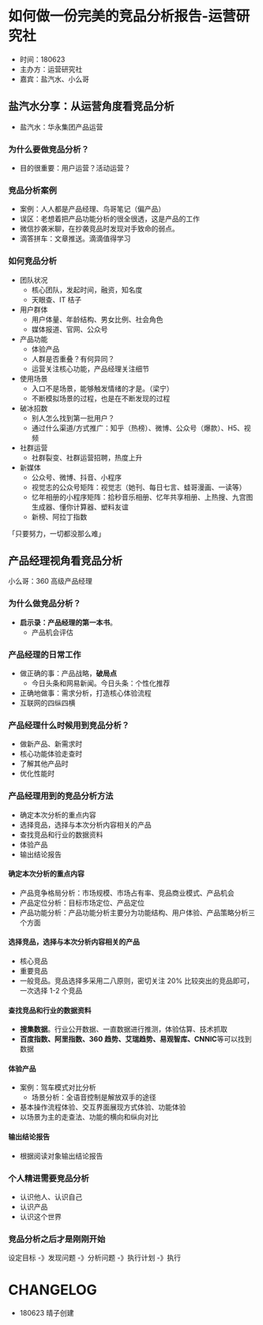 # 如何做一份完美的竞品分析报告-运营研究社

- 时间：180623
- 主办方：运营研究社
- 嘉宾：盐汽水、小么哥

## 盐汽水分享：从运营角度看竞品分析

- 盐汽水：华永集团产品运营

### 为什么要做竞品分析？

- 目的很重要：用户运营？活动运营？

### 竞品分析案例

- 案例：人人都是产品经理、鸟哥笔记（偏产品）
- 误区：老想着把产品功能分析的很全很透，这是产品的工作
- 微信抄袭米聊，在抄袭竞品时发现对手致命的弱点。
- 滴答拼车：文章推送。滴滴值得学习

### 如何竞品分析

- 团队状况
	- 核心团队，发起时间，融资，知名度
	- 天眼查、IT 桔子
- 用户群体
	- 用户体量、年龄结构、男女比例、社会角色
	- 媒体报道、官网、公众号
- 产品功能
	- 体验产品
	- 人群是否重叠？有何异同？
	- 运营关注核心功能，产品经理关注细节
- 使用场景
	- 入口不是场景，能够触发情绪的才是。（梁宁）
	- 不断模拟场景的过程，也是在不断发现的过程
- 破冰招数
	- 别人怎么找到第一批用户？
	- 通过什么渠道/方式推广：知乎（热榜）、微博、公众号（爆款）、H5、视频
- 社群运营
	- 社群裂变、社群运营招聘，热度上升
- 新媒体
	- 公众号、微博、抖音、小程序
	- 视觉志的公众号矩阵：视觉志（她刊、每日七言、蛙哥漫画、一读等）
	- 忆年相册的小程序矩阵：拾秒音乐相册、忆年共享相册、上热搜、九宫图生成器、懂你计算器、塑料友谊
	- 新榜、阿拉丁指数

「只要努力，一切都没那么难」

## 产品经理视角看竞品分析

小么哥：360 高级产品经理

### 为什么做竞品分析？

- **启示录：产品经理的第一本书**。
	- 产品机会评估

### 产品经理的日常工作

- 做正确的事：产品战略，**破局点**
	- 今日头条和网易新闻。今日头条：个性化推荐
- 正确地做事：需求分析，打造核心体验流程
- 互联网的四纵四横

### 产品经理什么时候用到竞品分析？

- 做新产品、新需求时
- 核心功能体验走查时
- 了解其他产品时
- 优化性能时

### 产品经理用到的竞品分析方法

- 确定本次分析的重点内容
- 选择竞品，选择与本次分析内容相关的产品
- 查找竞品和行业的数据资料
- 体验产品
- 输出结论报告

#### 确定本次分析的重点内容

- 产品竞争格局分析：市场规模、市场占有率、竞品商业模式、产品机会
- 产品定位分析：目标市场定位、产品定位
- 产品功能分析：产品功能分析主要分为功能结构、用户体验、产品策略分析三个方面

#### 选择竞品，选择与本次分析内容相关的产品

- 核心竞品
- 重要竞品
- 一般竞品。竞品选择多采用二八原则，密切关注 20% 比较突出的竞品即可，一次选择 1-2 个竞品

#### 查找竞品和行业的数据资料

- **搜集数据**。行业公开数据、一直数据进行推测，体验估算、技术抓取
- **百度指数、阿里指数、360 趋势、艾瑞趋势、易观智库、CNNIC**等可以找到数据

#### 体验产品

- 案例：驾车模式对比分析
	- 场景分析：全语音控制是解放双手的途径
- 基本操作流程体验、交互界面展现方式体验、功能体验
- 以场景为主的走查法、功能的横向和纵向对比

#### 输出结论报告

- 根据阅读对象输出结论报告

### 个人精进需要竞品分析

- 认识他人、认识自己
- 认识产品
- 认识这个世界

### 竞品分析之后才是刚刚开始

设定目标 -》发现问题 -》分析问题 -》执行计划 -》执行

# CHANGELOG

- 180623 晴子创建
